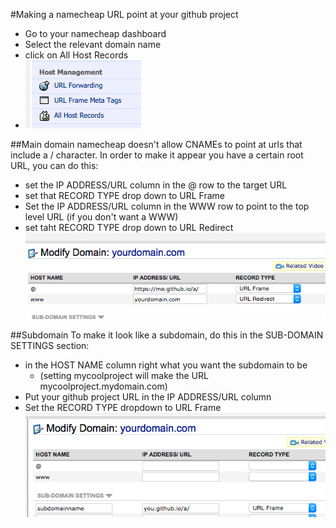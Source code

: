 #Making a namecheap URL point at your github project

* Go to your namecheap dashboard
* Select the relevant domain name
* click on All Host Records
* ![All Host Records](namecheapallhost.png)

##Main domain
namecheap doesn't allow CNAMEs to point at urls that include a / character. In order to make it appear you have a certain root URL, you can do this:
* set the IP ADDRESS/URL column in the @ row to the target URL
* set that RECORD TYPE drop down to URL Frame
* Set the IP ADDRESS/URL column in the WWW row to point to the top level URL (if you don't want a WWW)
* set taht RECORD TYPE drop down to URL Redirect
![namecheap screenshot](/namecheapurl.png)

##Subdomain
To make it look like a subdomain, do this in the SUB-DOMAIN SETTINGS section:
* in the HOST NAME column right what you want the subdomain to be
  * (setting mycoolproject will make the URL mycoolproject.mydomain.com)
* Put your github project URL in the IP ADDRESS/URL column
* Set the RECORD TYPE dropdown to URL Frame
![subdomain screenshot](/namecheapurlsubdomain.png)
